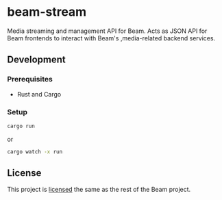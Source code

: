 # beam-stream

Media streaming and management API for Beam. Acts as JSON API for Beam frontends to interact with Beam's ,media-related backend services.

## Development

### Prerequisites

- Rust and Cargo

### Setup

```sh
cargo run
```

or

```sh
cargo watch -x run
```

<!-- TODO: Add setup and technical info -->

## License

This project is [licensed](../LICENSE) the same as the rest of the Beam project.
